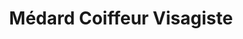 ---
title: "Médard Coiffeur Visagiste"
url: /le-mesnil-esnard/medard-coiffeur-visagiste/
shop: Friseur
---